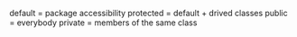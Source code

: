 default = package accessibility
protected  = default + drived classes
public = everybody
private = members of the same class
